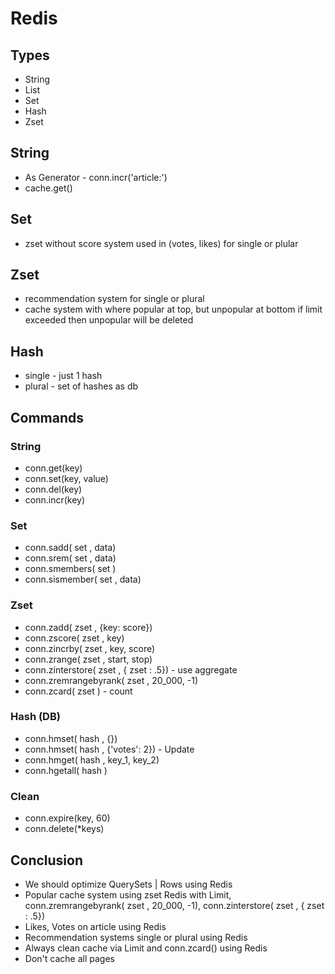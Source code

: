 # Redis


## Types

* String
* List
* Set 
* Hash
* Zset


## String

* As Generator - conn.incr('article:')
* cache.get()


## Set

* zset without score system used in (votes, likes) for single or plular 


## Zset

* recommendation system for single or plural
* cache system with where popular at top, but unpopular at bottom
if limit exceeded then unpopular will be deleted


## Hash

* single - just 1 hash
* plural - set of hashes as db


## Commands


### String

* conn.get(key) 
* conn.set(key, value)
* conn.del(key) 
* conn.incr(key)


### Set

* conn.sadd( set , data)
* conn.srem( set , data)
* conn.smembers( set )
* conn.sismember( set , data)


### Zset

* conn.zadd( zset , {key: score})
* conn.zscore( zset , key)
* conn.zincrby( zset , key, score)
* conn.zrange( zset , start, stop)
* conn.zinterstore( zset , { zset : .5}) - use aggregate
* conn.zremrangebyrank( zset , 20_000, -1)
* conn.zcard( zset ) - count


### Hash (DB)

* conn.hmset( hash , {})
* conn.hmset( hash , {'votes': 2}) - Update
* conn.hmget( hash , key_1, key_2)
* conn.hgetall( hash )

### Clean

* conn.expire(key, 60)
* conn.delete(*keys)


## Conclusion

* We should optimize QuerySets | Rows using Redis
* Popular cache system using zset Redis with Limit, 
conn.zremrangebyrank( zset , 20_000, -1), 
conn.zinterstore( zset , { zset : .5})
* Likes, Votes on article using Redis
* Recommendation systems single or plural using Redis
* Always clean cache via Limit and conn.zcard() using Redis
* Don't cache all pages

